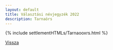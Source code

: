 ```yaml
---
layout: default
title: Választási névjegyzék 2022
description: Tarnaörs
---
```


{% include settlementHTMLs/Tarnaooxrs.html %}

[Vissza](../)